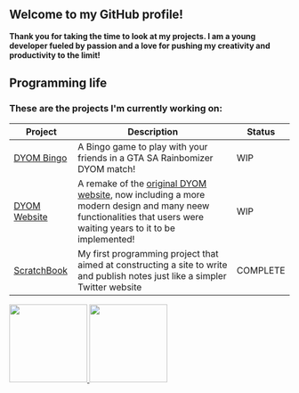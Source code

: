 ## Welcome to my GitHub profile!

**Thank you for taking the time to look at my projects. I am a young developer fueled by passion and a love for pushing my creativity and productivity to the limit!**

## Programming life

### These are the projects I'm currently working on:

| Project | Description | Status | 
| - | - | - |
| [DYOM Bingo](https://github.com/Toriality/DYOM-Bingo) | A Bingo game to play with your friends in a GTA SA Rainbomizer DYOM match! | WIP |
| [DYOM Website](https://github.com/Toriality/DYOM-Website) | A remake of the [original DYOM website](https://dyom.gtagames.nl), now including a more modern design and many neew functionalities that users were waiting years to it to be implemented! | WIP |
| [ScratchBook](https://github.com/Toriality/ScratchBook) | My first programming project that aimed at constructing a site to write and publish notes just like a simpler Twitter website | COMPLETE |
<div>
  <a href="http://github.com/Toriality">
   <img height="140em"  src="https://github-readme-stats.vercel.app/api?username=toriality&count_private=true&hide=issues&show_icons=true&theme=material-palenight">
   <img height="140em"  src="https://github-readme-stats.vercel.app/api/top-langs/?username=toriality&theme=material-palenight&layout=compact">
  </a>
</div>
